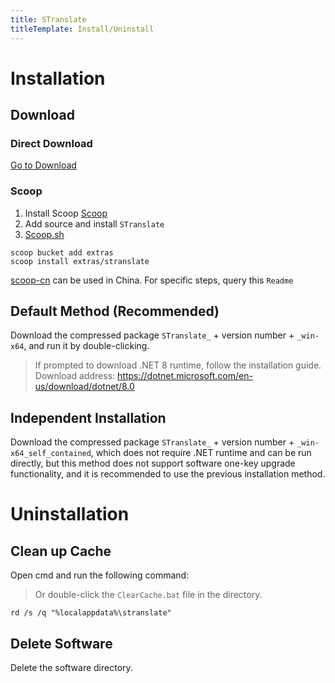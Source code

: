 ```yaml
---
title: STranslate
titleTemplate: Install/Uninstall
---
```


# Installation

## Download

### Direct Download

[Go to Download](../download.md)

### Scoop
1. Install Scoop [Scoop](https://scoop.sh/)
2. Add source and install `STranslate`
3. [Scoop.sh](https://scoop.sh/#/apps?q=STranslate)
```shell
scoop bucket add extras
scoop install extras/stranslate
```

[scoop-cn](https://github.com/duzyn/scoop-cn) can be used in China. For specific steps, query this `Readme`

## Default Method (Recommended)

Download the compressed package `STranslate_` + version number + `_win-x64`, and run it by double-clicking. 

> If prompted to download .NET 8 runtime, follow the installation guide. 
> Download address: https://dotnet.microsoft.com/en-us/download/dotnet/8.0

## Independent Installation
Download the compressed package `STranslate_` + version number + `_win-x64_self_contained`, which does not require .NET runtime and can be run directly, but this method does not support software one-key upgrade functionality, and it is recommended to use the previous installation method.

# Uninstallation

## Clean up Cache
Open cmd and run the following command:
> Or double-click the `ClearCache.bat` file in the directory.
```shell
rd /s /q "%localappdata%\stranslate"
```

## Delete Software
Delete the software directory.